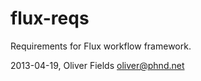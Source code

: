 flux-reqs
=========

Requirements for Flux workflow framework.

2013-04-19, Oliver Fields <oliver@phnd.net>
